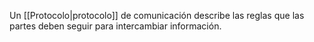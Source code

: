 Un [[Protocolo|protocolo]] de comunicación describe las reglas que las partes deben seguir para intercambiar información.